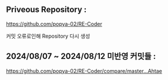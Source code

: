 ## Priveous Repository : 

https://github.com/popya-02/RE-Coder

커밋 오류로인해 Repository 다시 생성 
## 2024/08/07 ~ 2024/08/12 미반영 커밋들 : 

https://github.com/popya-02/RE-Coder/compare/master...Ahtae
